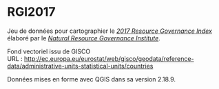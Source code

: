 # RGI2017

Jeu de données pour cartographier le <a href="http://www.resourcegovernanceindex.org/data/both/issue?region=global"><i>2017 Resource Governance Index</i></a> élaboré par le <a href="http://www.resourcegovernanceindex.org/"><i>Natural Resource Governance Institute</i></a>.<br>

Fond vectoriel issu de GISCO<br>
URL : http://ec.europa.eu/eurostat/web/gisco/geodata/reference-data/administrative-units-statistical-units/countries<br>

Données mises en forme avec QGIS dans sa version 2.18.9.
